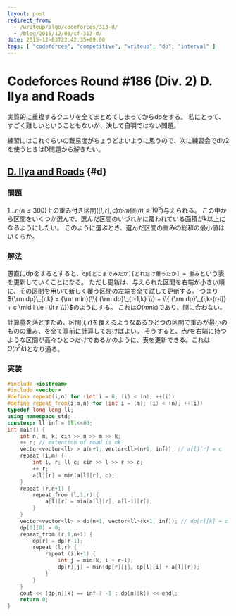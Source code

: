 ```yaml
---
layout: post
redirect_from:
  - /writeup/algo/codeforces/313-d/
  - /blog/2015/12/03/cf-313-d/
date: 2015-12-03T22:42:35+09:00
tags: [ "codeforces", "competitive", "writeup", "dp", "interval" ]
---
```


# Codeforces Round #186 (Div. 2) D. Ilya and Roads

実質的に重複するクエリを全てまとめてしまってからdpをする。
私にとって、すごく難しいということもないが、決して自明ではない問題。

練習にはこれぐらいの難易度がちょうどよいように思うので、次に練習会でdiv2を使うときはD問題から解きたい。

<!-- more -->

## [D. Ilya and Roads](http://codeforces.com/contest/313/problem/D) {#d}

### 問題

$1 \dots n$($n \le 300$)上の重み付き区間$([l,r],c)$が$m$個($m \le 10^5$)与えられる。
この中から区間をいくつか選んで、選んだ区間のいづれかに覆われている面積が$k$以上になるようにしたい。
このように選ぶとき、選んだ区間の重みの総和の最小値はいくらか。

### 解法

愚直にdpをするとすると、`dp[どこまでみたか][どれだけ覆ったか] = 重み`という表を更新していくことになる。
ただし更新は、与えられた区間を右端が小さい順に、その区間を用いて新しく覆う区間の左端を全て試して更新する。
つまり${\rm dp}\_{r,k} = {\rm min}(\\{ {\rm dp}\_{r-1,k} \\} + \\{ {\rm dp}\_{i,k-(r-i)} + c \mid l \le i \lt r \\})$のようにする。
これは$O(mnk)$であり、間に合わない。

計算量を落とすため、区間$[l,r)$を覆えるようなあるひとつの区間で重みが最小のものの重み、を全て事前に計算しておけばよい。
そうすると、点$r$を右端に持つような区間が高々ひとつだけであるかのように、表を更新できる。これは$O(n^2k)$となり通る。

### 実装

``` c++
#include <iostream>
#include <vector>
#define repeat(i,n) for (int i = 0; (i) < (n); ++(i))
#define repeat_from(i,m,n) for (int i = (m); (i) < (n); ++(i))
typedef long long ll;
using namespace std;
constexpr ll inf = 1ll<<60;
int main() {
    int n, m, k; cin >> n >> m >> k;
    ++ n; // extention of road is ok
    vector<vector<ll> > a(n+1, vector<ll>(n+1, inf)); // a[l][r] = c
    repeat (i,m) {
        int l, r; ll c; cin >> l >> r >> c;
        ++ r;
        a[l][r] = min(a[l][r], c);
    }
    repeat (r,n+1) {
        repeat_from (l,1,r) {
            a[l][r] = min(a[l][r], a[l-1][r]);
        }
    }
    vector<vector<ll> > dp(n+1, vector<ll>(k+1, inf)); // dp[r][k] = c
    dp[0][0] = 0;
    repeat_from (r,1,n+1) {
        dp[r] = dp[r-1];
        repeat (l,r) {
            repeat (i,k+1) {
                int j = min(k, i + r-l);
                dp[r][j] = min(dp[r][j], dp[l][i] + a[l][r]);
            }
        }
    }
    cout << (dp[n][k] == inf ? -1 : dp[n][k]) << endl;
    return 0;
}
```
